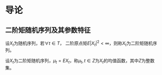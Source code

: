 # 导论

## 二阶矩随机序列及其参数特征

设${X_t}$为随机序列，若$\forall t \in T$， 二阶原点矩$E|X_t|^2<\infty$，则称${X_t}$为二阶矩随机序列。

设${X_t}$为二阶矩随机序列，$\mu_t=EX_t$，称${\mu_t, t\in Z}$为${X_t}$的均值函数，其中$Z$为整数集。
<!-- $$$$$$$$$$$$$$$ -->